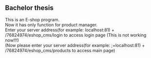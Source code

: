 ## Bachelor thesis 
This is an E-shop program.  
Now it has only function for product manager.  
Enter your server address(for example: localhost:81) + /76824974/eshop_cms/login to access login page (This is not working now!!!)  
(Now please enter your server address(for example: ;+localhost:81) + /76824974/eshop_cms/products to access main page)
